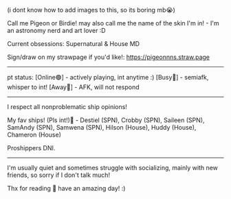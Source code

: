 (i dont know how to add images to this, so its boring mb😭)

Call me Pigeon or Birdie! may also call me the name of the skin I'm in! -
I'm an astronomy nerd and art lover :D

Current obsessions: Supernatural & House MD

Sign/draw on my strawpage if you'd like!:
https://pigeonnns.straw.page

______________________________
 
 pt status:
[Online🟢] - actively playing, int anytime :) [Busy🔴] - semiafk, whisper to int! [Away🌙] - AFK, will not respond

______________________________

I respect all nonproblematic ship opinions!

My fav ships! (Pls int!)💙 - Destiel (SPN), Crobby (SPN), Saileen (SPN), SamAndy (SPN), Samwena (SPN), Hilson (House), Huddy (House), Chameron (House)


Proshippers DNI.
 

______________________________

I'm usually quiet and sometimes struggle with socializing, mainly with new friends, so sorry if I don't talk much!

Thx for reading 💙 have an amazing day! :)
